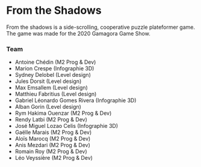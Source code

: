 # From the Shadows

From the shadows is a side-scrolling, cooperative puzzle plateformer game. The game was made for the 2020 Gamagora Game Show.

### Team

- Antoine Chédin (M2 Prog & Dev)
- Marion Crespe (Infographie 3D)
- Sydney Delobel (Level design)
- Jules Dorsit (Level design)
- Max Emsallem (Level design)
- Matthieu Fabritius (Level design)
- Gabriel Léonardo Gomes Rivera (Infographie 3D)
- Alban Gorin (Level design)
- Rym Hakima Ouenzar (M2 Prog & Dev)
- Rendy Latbi (M2 Prog & Dev)
- José Miguel Lozao Celis (Infographie 3D)
- Gaëlle Marais (M2 Prog & Dev)
- Aloïs Marocq (M2 Prog & Dev)
- Anis Mezdari (M2 Prog & Dev)
- Romain Roy (M2 Prog & Dev)
- Léo Veyssière (M2 Prog & Dev)
